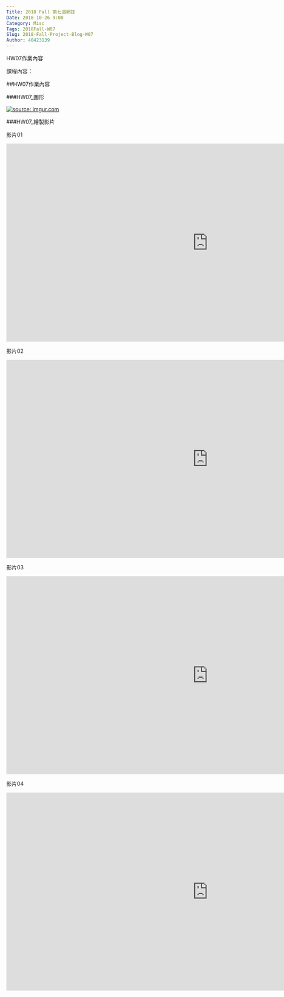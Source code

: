```yaml
---
Title: 2018 Fall 第七週網誌
Date: 2018-10-26 9:00
Category: Misc
Tags: 2018Fall-W07
Slug: 2018-Fall-Project-Blog-W07
Author: 40423139
---
```


HW07作業內容

<!-- PELICAN_END_SUMMARY -->

課程內容：

##HW07作業內容

###HW07_圖形

<a href="https://imgur.com/KdwgLWl"><img src="https://i.imgur.com/KdwgLWl.png" title="source: imgur.com" /></a>

###HW07_繪製影片

影片01
<iframe width="1062" height="521" src="https://www.youtube.com/embed/t7LstHQgr4k" frameborder="0" allow="accelerometer; autoplay; encrypted-media; gyroscope; picture-in-picture" allowfullscreen></iframe>

影片02
<iframe width="1062" height="521" src="https://www.youtube.com/embed/rv99E78qLi0" frameborder="0" allow="accelerometer; autoplay; encrypted-media; gyroscope; picture-in-picture" allowfullscreen></iframe>

影片03
<iframe width="1062" height="521" src="https://www.youtube.com/embed/nO8r5gAIHuA" frameborder="0" allow="accelerometer; autoplay; encrypted-media; gyroscope; picture-in-picture" allowfullscreen></iframe>

影片04
<iframe width="1062" height="521" src="https://www.youtube.com/embed/1QZr28DJEPU" frameborder="0" allow="accelerometer; autoplay; encrypted-media; gyroscope; picture-in-picture" allowfullscreen></iframe>
